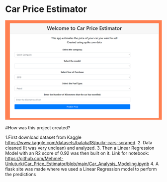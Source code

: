 # Car Price Estimator

![application!](application.png)

#How was this project created?

1.First download dataset from Kaggle https://www.kaggle.com/datasets/balaka18/quikr-cars-scraped.
2. Data cleaned (It was very unclean) and analyzed.
3. Then a Linear Regression Model with an R2 score of 0.92 was then built on it.
Link for notebook: https://github.com/Mehmet-Unluturk/Car_Price_Estimator/blob/main/Car_Analysis_Modeling.ipynb
4. A flask site was made where we used a Linear Regression model to perform the predictions
